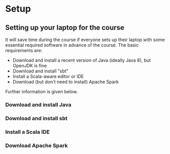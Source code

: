 # Setup

## Setting up your laptop for the course

It will save time during the course if everyone sets up their laptop with some essential required software in advance of the course. The basic requirements are:

* Download and install a recent version of Java (ideally Java 8), but OpenJDK is fine
* Download and install "sbt"
* Install a Scala-aware editor or IDE
* Download (but don't need to install) Apache Spark

Further information is given below.

### Download and install Java



### Download and install sbt



### Install a Scala IDE



### Download Apache Spark



